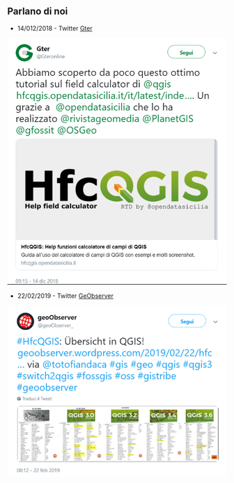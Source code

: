## Parlano di noi

* 14/012/2018 - Twitter [Gter](https://twitter.com/Gteronline/status/1073491660410155008)

![screen](/img/parlano_di_noi/parlano_01.png)

* 22/02/2019 - Twitter [GeObserver](https://twitter.com/geoObserver_/status/1098889290665345026)

![screen](/img/parlano_di_noi/parlano_02.png)